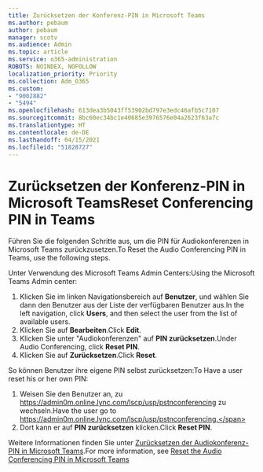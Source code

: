```yaml
---
title: Zurücksetzen der Konferenz-PIN in Microsoft Teams
ms.author: pebaum
author: pebaum
manager: scotv
ms.audience: Admin
ms.topic: article
ms.service: o365-administration
ROBOTS: NOINDEX, NOFOLLOW
localization_priority: Priority
ms.collection: Adm_O365
ms.custom:
- "9002882"
- "5494"
ms.openlocfilehash: 613dea3b5043ff53902bd797e3edc46afb5c7107
ms.sourcegitcommit: 8bc60ec34bc1e40685e3976576e04a2623f63a7c
ms.translationtype: HT
ms.contentlocale: de-DE
ms.lasthandoff: 04/15/2021
ms.locfileid: "51828727"
---
```

# <a name="reset-conferencing-pin-in-teams"></a><span data-ttu-id="89176-102">Zurücksetzen der Konferenz-PIN in Microsoft Teams</span><span class="sxs-lookup"><span data-stu-id="89176-102">Reset Conferencing PIN in Teams</span></span>

<span data-ttu-id="89176-103">Führen Sie die folgenden Schritte aus, um die PIN für Audiokonferenzen in Microsoft Teams zurückzusetzen.</span><span class="sxs-lookup"><span data-stu-id="89176-103">To Reset the Audio Conferencing PIN in Teams, use the following steps.</span></span>  

<span data-ttu-id="89176-104">Unter Verwendung des Microsoft Teams Admin Centers:</span><span class="sxs-lookup"><span data-stu-id="89176-104">Using the Microsoft Teams Admin center:</span></span>

1. <span data-ttu-id="89176-105">Klicken Sie im linken Navigationsbereich auf **Benutzer**, und wählen Sie dann den Benutzer aus der Liste der verfügbaren Benutzer aus.</span><span class="sxs-lookup"><span data-stu-id="89176-105">In the left navigation, click **Users**, and then select the user from the list of available users.</span></span>
2. <span data-ttu-id="89176-106">Klicken Sie auf **Bearbeiten**.</span><span class="sxs-lookup"><span data-stu-id="89176-106">Click **Edit**.</span></span>
3. <span data-ttu-id="89176-107">Klicken Sie unter "Audiokonferenzen" auf **PIN zurücksetzen**.</span><span class="sxs-lookup"><span data-stu-id="89176-107">Under Audio Conferencing, click **Reset PIN**.</span></span>
4. <span data-ttu-id="89176-108">Klicken Sie auf **Zurücksetzen**.</span><span class="sxs-lookup"><span data-stu-id="89176-108">Click **Reset**.</span></span>

<span data-ttu-id="89176-109">So können Benutzer ihre eigene PIN selbst zurücksetzen:</span><span class="sxs-lookup"><span data-stu-id="89176-109">To Have a user reset his or her own PIN:</span></span>
1. <span data-ttu-id="89176-110">Weisen Sie den Benutzer an, zu https://admin0m.online.lync.com/lscp/usp/pstnconferencing zu wechseln.</span><span class="sxs-lookup"><span data-stu-id="89176-110">Have the user go to https://admin0m.online.lync.com/lscp/usp/pstnconferencing.</span></span>
2. <span data-ttu-id="89176-111">Dort kann er auf **PIN zurücksetzen** klicken.</span><span class="sxs-lookup"><span data-stu-id="89176-111">Click **Reset PIN**.</span></span>

<span data-ttu-id="89176-112">Weitere Informationen finden Sie unter [Zurücksetzen der Audiokonferenz-PIN in Microsoft Teams](https://docs.microsoft.com/microsoftteams/reset-the-audio-conferencing-pin-in-teams).</span><span class="sxs-lookup"><span data-stu-id="89176-112">For more information, see [Reset the Audio Conferencing PIN in Microsoft Teams](https://docs.microsoft.com/microsoftteams/reset-the-audio-conferencing-pin-in-teams)</span></span>
